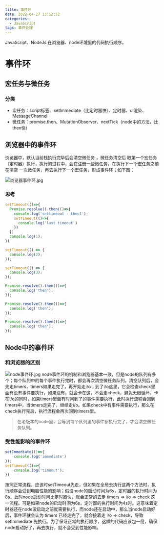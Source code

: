```yaml
---
title: 事件环
date: 2022-04-27 13:12:52
categories:
  - JavaScript
tags: 事件处理
---
```


JavaScript、NodeJs 在浏览器、node环境里的代码执行顺序。

<!-- more -->

# 事件环

## 宏任务与微任务

### 分类

- 宏任务：script标签、setImmediate（比定时器快）、定时器、ui渲染、MessageChannel
- 微任务：promise.then、MutationObserver、nextTick（node中的方法，比then快）

## 浏览器中的事件环

浏览器中，默认当前栈执行完毕后会清空微任务 ，微任务清空后 取第一个宏任务（定时器）执行，执行的过程中，会在注册一些微任务，在执行下一个宏任务之前在清空 一次微任务，再去执行下一个宏任务，形成事件环；如下图：



![浏览器事件环.jpg](/images/1562486337236-bf5ccc49-6d56-4d71-a9e2-10ee955a6484.png)


### 思考
```javascript
setTimeout(()=>{
  Promise.resolve().then(()=>{
    console.log('settimeout - then1');
    setTimeout(()=>{
      console.log('last timeout')
    })
  })
  console.log(1);
})

setTimeout(() => {
  console.log(2);
});

setTimeout(() => {
  console.log(3);
});

Promise.resolve().then(()=>{
  console.log('then');
});

Promise.resolve().then(()=>{
  console.log('then');
});

Promise.resolve().then(()=>{
  console.log('then');
});
```

## Node中的事件环

### 和浏览器的区别
![node事件环.jpg](/images/1558394349175-d70b9d1e-0ba6-46c5-b3b1-12e33436a959.jpeg)
node事件环的机制和浏览器基本一致，但是node的队列有多个；每个队列中的每个事件执行完时，都会再次清空微任务队列。清空队列后，会先走timers，timers如果走完了，再开始走i/o；到了i/o这里，它会检查check里面有没有事件要执行，如果没有，就会卡在这，不会走check，避免无限循环。卡在i/o的同时，如果timers里面有时间到了的事件需要执行，此时执行流程会回到timers中，当timers走完了，继续走i/o。如果check中有事件需要执行，那么在check执行完后，执行流程会再次回到timers里。

> 在老版本的node里，会等到每个队列里的事件都执行完了，才会清空微任务队列。


### 受性能影响的事件环
```javascript
setImmediate(()=>{
    console.log('immediate')
});
setTimeout(()=>{
    console.log('timeout');
})
```

按照正常流程，应该时setTimeout先走，但如果在全局去执行这两个方法时，执行顺序会受到电脑性能的影响；假设node的启动时间为6s，定时器的执行时间为8s。此时node启动时间比定时器快，就会正常的去走 timers => i/o => check 这一流程。可是如果node的启动时间为6s，定时器的执行时间为4s时。这意味着定时器还在node没启动之前就需要执行，而node还在启动中，那么当node启动好后，事件环就会认为 timers 已经走完了，就会接着走 i/o => check，导致 setImmediate 先执行。为了保证正常的执行顺序，这样的代码应该包一层，确保node启动好了，再去执行，就不会受到性能影响。
